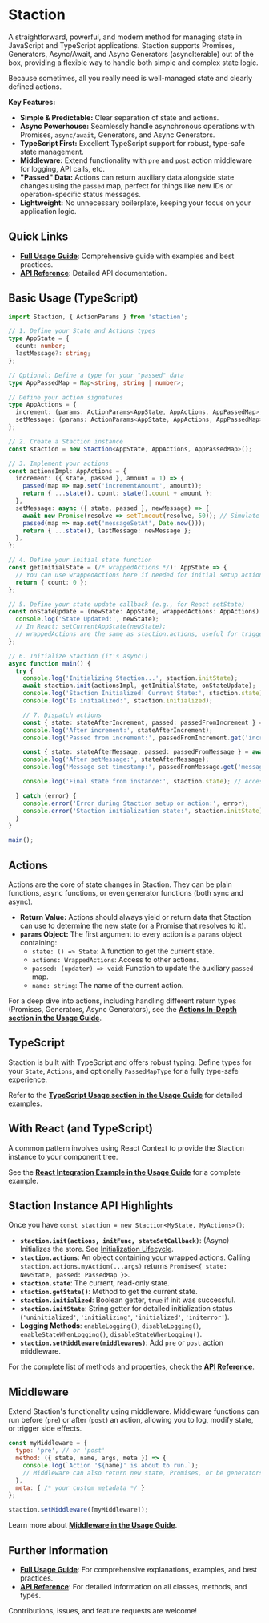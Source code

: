 # Staction

A straightforward, powerful, and modern method for managing state in JavaScript and TypeScript applications. Staction supports Promises, Generators, Async/Await, and Async Generators (asyncIterable) out of the box, providing a flexible way to handle both simple and complex state logic.

Because sometimes, all you really need is well-managed state and clearly defined actions.

**Key Features:**

*   **Simple & Predictable:** Clear separation of state and actions.
*   **Async Powerhouse:** Seamlessly handle asynchronous operations with Promises, `async/await`, Generators, and Async Generators.
*   **TypeScript First:** Excellent TypeScript support for robust, type-safe state management.
*   **Middleware:** Extend functionality with `pre` and `post` action middleware for logging, API calls, etc.
*   **"Passed" Data:** Actions can return auxiliary data alongside state changes using the `passed` map, perfect for things like new IDs or operation-specific status messages.
*   **Lightweight:** No unnecessary boilerplate, keeping your focus on your application logic.

## Quick Links

*   **[Full Usage Guide](./USAGE_GUIDE.md)**: Comprehensive guide with examples and best practices.
*   **[API Reference](./API_REFERENCE.md)**: Detailed API documentation.

## Basic Usage (TypeScript)

```typescript
import Staction, { ActionParams } from 'staction';

// 1. Define your State and Actions types
type AppState = {
  count: number;
  lastMessage?: string;
};

// Optional: Define a type for your "passed" data
type AppPassedMap = Map<string, string | number>;

// Define your action signatures
type AppActions = {
  increment: (params: ActionParams<AppState, AppActions, AppPassedMap>, amount?: number) => AppState;
  setMessage: (params: ActionParams<AppState, AppActions, AppPassedMap>, newMessage: string) => Promise<AppState>;
};

// 2. Create a Staction instance
const staction = new Staction<AppState, AppActions, AppPassedMap>();

// 3. Implement your actions
const actionsImpl: AppActions = {
  increment: ({ state, passed }, amount = 1) => {
    passed(map => map.set('incrementAmount', amount));
    return { ...state(), count: state().count + amount };
  },
  setMessage: async ({ state, passed }, newMessage) => {
    await new Promise(resolve => setTimeout(resolve, 50)); // Simulate async work
    passed(map => map.set('messageSetAt', Date.now()));
    return { ...state(), lastMessage: newMessage };
  },
};

// 4. Define your initial state function
const getInitialState = (/* wrappedActions */): AppState => {
  // You can use wrappedActions here if needed for initial setup actions
  return { count: 0 };
};

// 5. Define your state update callback (e.g., for React setState)
const onStateUpdate = (newState: AppState, wrappedActions: AppActions) => {
  console.log('State Updated:', newState);
  // In React: setCurrentAppState(newState);
  // wrappedActions are the same as staction.actions, useful for triggering follow-up actions from callback if necessary
};

// 6. Initialize Staction (it's async!)
async function main() {
  try {
    console.log('Initializing Staction...', staction.initState);
    await staction.init(actionsImpl, getInitialState, onStateUpdate);
    console.log('Staction Initialized! Current State:', staction.state);
    console.log('Is initialized:', staction.initialized);

    // 7. Dispatch actions
    const { state: stateAfterIncrement, passed: passedFromIncrement } = await staction.actions.increment(5);
    console.log('After increment:', stateAfterIncrement);
    console.log('Passed from increment:', passedFromIncrement.get('incrementAmount')); // 5

    const { state: stateAfterMessage, passed: passedFromMessage } = await staction.actions.setMessage('Hello Staction 6.0!');
    console.log('After setMessage:', stateAfterMessage);
    console.log('Message set timestamp:', passedFromMessage.get('messageSetAt'));

    console.log('Final state from instance:', staction.state); // Access current state directly

  } catch (error) {
    console.error('Error during Staction setup or action:', error);
    console.error('Staction initialization state:', staction.initState);
  }
}

main();
```

## Actions

Actions are the core of state changes in Staction. They can be plain functions, async functions, or even generator functions (both sync and async).

*   **Return Value:** Actions should always yield or return data that Staction can use to determine the new state (or a Promise that resolves to it).
*   **`params` Object:** The first argument to every action is a `params` object containing:
    *   `state: () => State`: A function to get the current state.
    *   `actions: WrappedActions`: Access to other actions.
    *   `passed: (updater) => void`: Function to update the auxiliary `passed` map.
    *   `name: string`: The name of the current action.

For a deep dive into actions, including handling different return types (Promises, Generators, Async Generators), see the [**Actions In-Depth section in the Usage Guide**](./USAGE_GUIDE.md#actions-in-depth).

## TypeScript

Staction is built with TypeScript and offers robust typing. Define types for your `State`, `Actions`, and optionally `PassedMapType` for a fully type-safe experience.

Refer to the [**TypeScript Usage section in the Usage Guide**](./USAGE_GUIDE.md#typescript-usage) for detailed examples.

## With React (and TypeScript)

A common pattern involves using React Context to provide the Staction instance to your component tree.

See the [**React Integration Example in the Usage Guide**](./USAGE_GUIDE.md#react-integration-example-typescript) for a complete example.

## Staction Instance API Highlights

Once you have `const staction = new Staction<MyState, MyActions>()`:

*   **`staction.init(actions, initFunc, stateSetCallback)`**: (Async) Initializes the store. See [Initialization Lifecycle](./USAGE_GUIDE.md#initialization-lifecycle).
*   **`staction.actions`**: An object containing your wrapped actions. Calling `staction.actions.myAction(...args)` returns `Promise<{ state: NewState, passed: PassedMap }>`.
*   **`staction.state`**: The current, read-only state.
*   **`staction.getState()`**: Method to get the current state.
*   **`staction.initialized`**: Boolean getter, `true` if init was successful.
*   **`staction.initState`**: String getter for detailed initialization status (`'uninitialized'`, `'initializing'`, `'initialized'`, `'initerror'`).
*   **Logging Methods**: `enableLogging()`, `disableLogging()`, `enableStateWhenLogging()`, `disableStateWhenLogging()`.
*   **`staction.setMiddleware(middlewares)`**: Add `pre` or `post` action middleware.

For the complete list of methods and properties, check the [**API Reference**](./API_REFERENCE.md).

## Middleware

Extend Staction's functionality using middleware. Middleware functions can run before (`pre`) or after (`post`) an action, allowing you to log, modify state, or trigger side effects.

```javascript
const myMiddleware = {
  type: 'pre', // or 'post'
  method: ({ state, name, args, meta }) => {
    console.log(`Action '${name}' is about to run.`);
    // Middleware can also return new state, Promises, or be generators
  },
  meta: { /* your custom metadata */ }
};

staction.setMiddleware([myMiddleware]);
```

Learn more about [**Middleware in the Usage Guide**](./USAGE_GUIDE.md#middleware).

## Further Information

*   **[Full Usage Guide](./USAGE_GUIDE.md)**: For comprehensive explanations, examples, and best practices.
*   **[API Reference](./API_REFERENCE.md)**: For detailed information on all classes, methods, and types.

Contributions, issues, and feature requests are welcome!
